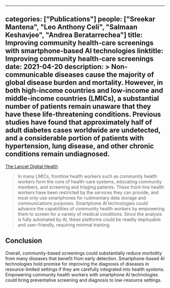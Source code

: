 
---
categories: ["Publications"]
people: ["Sreekar Mantena", "Leo Anthony Celi", "Salmaan Keshavjee", "Andrea Beratarrechea"]
title: Improving community health-care screenings with smartphone-based AI technologies
linktitle: Improving community health-care screenings
date: 2021-04-20
description: >
 Non-communicable diseases cause the majority of global disease burden and mortality. However, in both high-income countries and low-income and middle-income countries (LMICs), a substantial number of patients remain unaware that they have these life-threatening conditions. Previous studies have found that approximately half of adult diabetes cases worldwide are undetected, and a considerable portion of patients with hypertension, lung disease, and other chronic conditions remain undiagnosed.
---

<a href="https://www.thelancet.com/journals/landig/article/PIIS2589-7500(21)00054-6/fulltext" target="_blank">The Lancet Digital Health</a>

>In many LMICs, frontline health workers such as community health workers form the core of health-care systems, educating community members, and screening and triaging patients. These front-line health workers have been restricted by the services they can provide, and most only use smartphones for rudimentary data storage and communications purposes. Smartphone AI technologies could advance the capabilities of community health workers by empowering them to screen for a variety of medical conditions. Since the analysis is fully automated by AI, these platforms could be readily deployable and user-friendly, requiring minimal training.

## Conclusion

Overall, community-based screenings could substantially reduce morbidity from many diseases that benefit from early detection. Smartphone-based AI technologies hold promise for improving the diagnosis of diseases in resource-limited settings if they are carefully integrated into health systems. Empowering community health workers with smartphone AI technologies could bring preventative screening and diagnosis to low-resource settings.